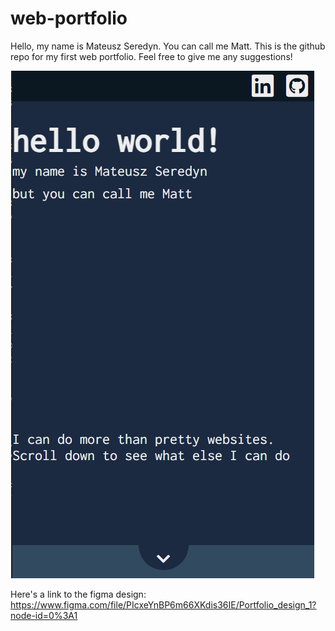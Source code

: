 # web-portfolio
Hello, my name is Mateusz Seredyn. You can call me Matt.
This is the github repo for my first web portfolio.
Feel free to give me any suggestions!

![alt text](./screenshots/screenshot.png)

Here's a link to the figma design:
https://www.figma.com/file/PIcxeYnBP6m66XKdis36IE/Portfolio_design_1?node-id=0%3A1

